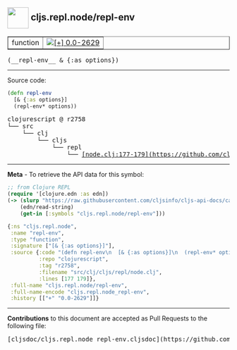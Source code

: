 ## <img width="48px" valign="middle" src="http://i.imgur.com/Hi20huC.png"> cljs.repl.node/repl-env

 <table border="1">
<tr>

<td>function</td>
<td><a href="https://github.com/cljsinfo/cljs-api-docs/tree/0.0-2629"><img valign="middle" alt="[+] 0.0-2629" src="https://img.shields.io/badge/+-0.0--2629-lightgrey.svg"></a> </td>
</tr>
</table>

 <samp>
(__repl-env__ & {:as options})<br>
</samp>

---





Source code:

```clj
(defn repl-env
  [& {:as options}]
  (repl-env* options))
```

 <pre>
clojurescript @ r2758
└── src
    └── clj
        └── cljs
            └── repl
                └── <ins>[node.clj:177-179](https://github.com/clojure/clojurescript/blob/r2758/src/clj/cljs/repl/node.clj#L177-L179)</ins>
</pre>


---

__Meta__ - To retrieve the API data for this symbol:

```clj
;; from Clojure REPL
(require '[clojure.edn :as edn])
(-> (slurp "https://raw.githubusercontent.com/cljsinfo/cljs-api-docs/catalog/cljs-api.edn")
    (edn/read-string)
    (get-in [:symbols "cljs.repl.node/repl-env"]))
```

```clj
{:ns "cljs.repl.node",
 :name "repl-env",
 :type "function",
 :signature ["[& {:as options}]"],
 :source {:code "(defn repl-env\n  [& {:as options}]\n  (repl-env* options))",
          :repo "clojurescript",
          :tag "r2758",
          :filename "src/clj/cljs/repl/node.clj",
          :lines [177 179]},
 :full-name "cljs.repl.node/repl-env",
 :full-name-encode "cljs.repl.node_repl-env",
 :history [["+" "0.0-2629"]]}

```

---

__Contributions__ to this document are accepted as Pull Requests to the following file:

 <pre>
[cljsdoc/cljs.repl.node_repl-env.cljsdoc](https://github.com/cljsinfo/cljs-api-docs/blob/master/cljsdoc/cljs.repl.node_repl-env.cljsdoc)
</pre>

